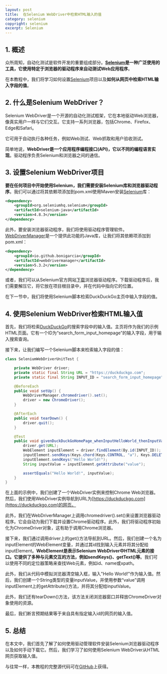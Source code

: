 ```yaml
---
layout: post
title:  在Selenium WebDriver中检索HTML输入的值
category: selenium
copyright: selenium
excerpt: Selenium
---
```


## 1. 概述

众所周知，自动化测试是软件开发的重要组成部分。**[Selenium](https://www.baeldung.com/java-selenium-with-junit-and-testng)是一种广泛使用的工具，它使用特定于浏览器的驱动程序来自动测试Web应用程序**。

在本教程中，我们将学习如何设置[Selenium](https://www.baeldung.com/selenium-webdriver-page-object)项目以及**如何从网页中检索HTML输入字段的值**。

## 2. 什么是Selenium WebDriver？

Selenium WebDriver是一个开源的自动化测试框架，它在本地驱动Web浏览器，像真实用户一样与它们交互。它支持一系列浏览器，包括Chrome、Firefox、Edge和Safari。

它可用于自动执行各种任务，例如Web测试、Web抓取和用户验收测试。

简单地说，**WebDriver是一个应用程序编程接口(API)，它以不同的编程语言实现**。驱动程序负责Selenium和浏览器之间的通信。

## 3. 设置Selenium WebDriver项目

**要在任何项目中开始使用Selenium，我们需要安装Selenium库和浏览器驱动程序**。我们可以通过将其依赖项添加到pom.xml使用Maven安装[Selenium](https://mvnrepository.com/artifact/org.seleniumhq.selenium/selenium-java)库：

```xml
<dependency>
    <groupId>org.seleniumhq.selenium</groupId>
    <artifactId>selenium-java</artifactId>
    <version>4.8.3</version>
</dependency>
```

此外，要安装浏览器驱动程序，我们将使用驱动程序管理软件。[WebDriverManager](https://mvnrepository.com/artifact/io.github.bonigarcia/webdrivermanager)是一个提供此功能的Java库，让我们将其依赖项添加到pom.xml：

```xml
<dependency>
    <groupId>io.github.bonigarcia</groupId>
    <artifactId>webdrivermanager</artifactId>
    <version>5.3.2</version>
</dependency>
```

或者，我们可以从Selenium官方网站[下载](https://www.selenium.dev/documentation/webdriver/getting_started/install_drivers/#quick-reference)浏览器驱动程序。下载驱动程序后，我们需要解压它，将它放在项目根目录中，并在代码中指向它的位置。

在下一节中，我们将使用Selenium脚本检索DuckDuckGo主页中输入字段的值。

## 4. 使用Selenium WebDriver检索HTML输入值

首先，我们将检索[DuckDuckGo](https://duckduckgo.com/)的搜索字段中的输入值。主页将作为我们的示例HTML页面。它有一个ID为“search_form_input_homepage”的输入字段，用于输入搜索查询。

接下来，让我们编写一个Selenium脚本来检索输入字段的值：

```java
class SeleniumWebDriverUnitTest {

    private WebDriver driver;
    private static final String URL = "https://duckduckgo.com";
    private static final String INPUT_ID = "search_form_input_homepage";

    @BeforeEach
    public void setUp() {
        WebDriverManager.chromedriver().set();
        driver = new ChromeDriver();
    }

    @AfterEach
    public void tearDown() {
        driver.quit();
    }

    @Test
    public void givenDuckDuckGoHomePage_whenInputHelloWorld_thenInputValueIsHelloWorld() {
        driver.get(URL);
        WebElement inputElement = driver.findElement(By.id(INPUT_ID));
        inputElement.sendKeys(Keys.chord(Keys.CONTROL, "a"), Keys.DELETE);
        inputElement.sendKeys("Hello World!");
        String inputValue = inputElement.getAttribute("value");

        assertEquals("Hello World!", inputValue);
    }
}
```

在上面的示例中，我们创建了一个WebDriver实例来控制Chrome Web浏览器。然后，我们使用WebDriver实例导航到URL为[https://duckduckgo.com](https://duckduckgo.com)的网页。

此外，我们在WebDriverManager上调用chromedriver().set()来设置浏览器驱动程序。它会自动为我们下载并设置Chrome驱动程序。此外，我们将驱动程序初始化为ChromeDriver对象，这有助于调用Chrome浏览器。

接下来，我们通过调用driver上的get()方法导航到URL。然后，我们创建一个名为inputElement的WebElement变量，并通过其id找到输入元素并将其分配给inputElement。**WebElement是表示Selenium WebDriver中HTML元素的接口。它提供了多种与元素交互的方法，例如sendKeys()、getText()等**。我们可以使用不同的定位器策略来查找Web元素，例如id、name或xpath。

此外，我们从代码中模拟浏览器清空输入框，输入"Hello World!"作为输入值。然后，我们创建一个String类型的变量inputValue，并使用参数“value”调用inputElement上的getAttribute()方法，并将其分配给inputValue。

此外，我们还有tearDown()方法，该方法关闭浏览器窗口并释放ChromeDriver对象使用的资源。

最后，我们断言预期结果等于来自具有指定输入id的网页的输入值。

## 5. 总结

在本文中，我们首先了解了如何使用驱动管理软件安装Selenium浏览器驱动程序以及如何手动下载它。然后，我们学习了如何使用Selenium WebDriver从HTML网页获取输入值。

与往常一样，本教程的完整源代码可在[GitHub](https://github.com/tuyucheng7/taketoday-tutorial4j/tree/master/software.test/selenium-junit-testng)上获得。